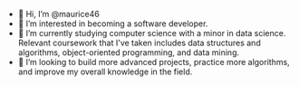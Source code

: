 - 👋 Hi, I’m @maurice46
- 👀 I’m interested in becoming a software developer.
- 🌱 I’m currently studying computer science with a minor in data science. Relevant coursework that I've taken includes data structures and algorithms, object-oriented programming, and data mining. 
- 💞️ I’m looking to build more advanced projects, practice more algorithms, and improve my overall knowledge in the field. 
  
